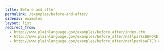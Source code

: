 ```yaml
---
title: Before and after
permalink: /examples/before-and-after/
sidenav: examples
layout: list
redirect_from:
  - http://www.plainlanguage.gov/examples/before_after/index.cfm
  - http://www.plainlanguage.gov/examples/before_after/natlparksBEFORE.cfm
  - http://www.plainlanguage.gov/examples/before_after/natlparksAFTER.cfm
---
```

